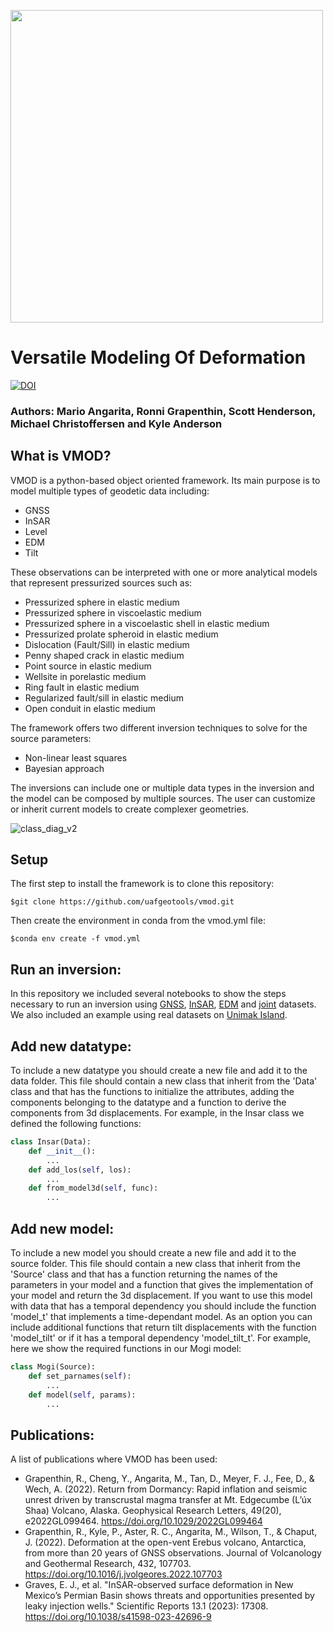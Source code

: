 [comment]: <> (<img src="https://github.com/uafgeotools/vmod/assets/16811978/297cecd1-78d6-4146-9f7a-fc1c623f1cbf" width="300">)
<img src="https://github.com/uafgeotools/vmod/assets/16811978/8cc49246-df4c-43fb-9254-a8351d0ebc83" width="500">

# Versatile Modeling Of Deformation
[![DOI](https://zenodo.org/badge/DOI/10.5281/zenodo.10070627.svg)](https://doi.org/10.5281/zenodo.10070627)

### Authors: Mario Angarita, Ronni Grapenthin, Scott Henderson, Michael Christoffersen and Kyle Anderson

## What is VMOD?

VMOD is a python-based object oriented framework. Its main purpose is to model multiple types of geodetic data including:

- GNSS
- InSAR
- Level
- EDM
- Tilt

These observations can be interpreted with one or more analytical models that represent pressurized sources such as:

- Pressurized sphere in elastic medium
- Pressurized sphere in viscoelastic medium
- Pressurized sphere in a viscoelastic shell in elastic medium
- Pressurized prolate spheroid in elastic medium
- Dislocation (Fault/Sill) in elastic medium
- Penny shaped crack in elastic medium
- Point source in elastic medium
- Wellsite in porelastic medium
- Ring fault in elastic medium
- Regularized fault/sill in elastic medium
- Open conduit in elastic medium

The framework offers two different inversion techniques to solve for the source parameters:

- Non-linear least squares
- Bayesian approach

The inversions can include one or multiple data types in the inversion and the model can be composed by multiple sources. The user can customize or inherit current models to create complexer geometries.

![class_diag_v2](https://github.com/uafgeotools/vmod/assets/16811978/8c49b4b4-3399-440f-81a7-9aefc79887a8)

## Setup

The first step to install the framework is to clone this repository:

```console
$git clone https://github.com/uafgeotools/vmod.git
```

Then create the environment in conda from the vmod.yml file:

```console
$conda env create -f vmod.yml 
```

## Run an inversion:

In this repository we included several notebooks to show the steps necessary to run an inversion using [GNSS](dvd_gnss_low.ipynb), [InSAR](dvd_insar_low_off.ipynb), [EDM](example_synthetic_edm.ipynb) and [joint](dvd_joint_low.ipynb) datasets. We also included an example using real datasets on [Unimak Island](example_unimak_joint.ipynb).

## Add new datatype:

To include a new datatype you should create a new file and add it to the data folder. This file should contain a new class that inherit from the 'Data' class and that has the functions to initialize the attributes, adding the components belonging to the datatype and a function to derive the components from 3d displacements. For example, in the Insar class we defined the following functions:

```python
class Insar(Data):
    def __init__():
        ...
    def add_los(self, los):
        ...
    def from_model3d(self, func):
        ...
```

## Add new model:

To include a new model you should create a new file and add it to the source folder. This file should contain a new class that inherit from the 'Source' class and that has a function returning the names of the parameters in your model and a function that gives the implementation of your model and return the 3d displacement. If you want to use this model with data that has a temporal dependency you should include the function 'model_t' that implements a time-dependant model. As an option you can include additional functions that return tilt displacements with the function 'model_tilt' or if it has a temporal dependency 'model_tilt_t'. For example, here we show the required functions in our Mogi model:

```python
class Mogi(Source):
    def set_parnames(self):
        ...
    def model(self, params):
        ...
```

## Publications:

A list of publications where VMOD has been used:

- Grapenthin, R., Cheng, Y., Angarita, M., Tan, D., Meyer, F. J., Fee, D., & Wech, A. (2022). Return from Dormancy: Rapid inflation and seismic unrest driven by transcrustal magma transfer at Mt. Edgecumbe (L’úx Shaa) Volcano, Alaska. Geophysical Research Letters, 49(20), e2022GL099464. https://doi.org/10.1029/2022GL099464
- Grapenthin, R., Kyle, P., Aster, R. C., Angarita, M., Wilson, T., & Chaput, J. (2022). Deformation at the open-vent Erebus volcano, Antarctica, from more than 20 years of GNSS observations. Journal of Volcanology and Geothermal Research, 432, 107703. https://doi.org/10.1016/j.jvolgeores.2022.107703
- Graves, E. J., et al. "InSAR-observed surface deformation in New Mexico’s Permian Basin shows threats and opportunities presented by leaky injection wells." Scientific Reports 13.1 (2023): 17308. https://doi.org/10.1038/s41598-023-42696-9

